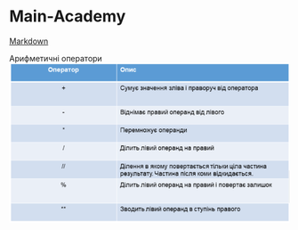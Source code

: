 # Main-Academy
[Markdown](https://github.com/sandino/Markdown-Cheatsheet/blob/master/README.md)

Арифметичні оператори
![](https://raw.githubusercontent.com/start20201202/Data-Science-Main-Academy/pictures/%D0%B0%D1%80%D0%B8%D1%84%D0%BC%D0%B5%D1%82%D0%B8%D1%87%D0%BD%D1%96%20%D0%BE%D0%BF%D0%B5%D1%80%D0%B0%D1%82%D0%BE%D1%80%D0%B8.png)

